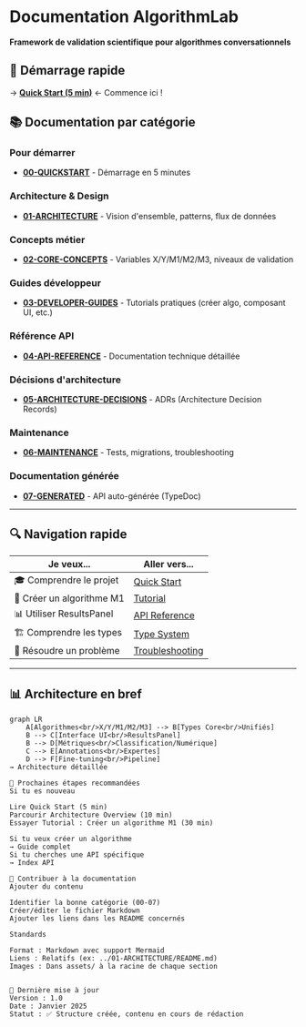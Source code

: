 ﻿# Documentation AlgorithmLab

**Framework de validation scientifique pour algorithmes conversationnels**

## 🚀 Démarrage rapide

→ **[Quick Start (5 min)](00-QUICKSTART.md)** ← Commence ici !

## 📚 Documentation par catégorie

### Pour démarrer
- **[00-QUICKSTART](00-QUICKSTART.md)** - Démarrage en 5 minutes

### Architecture & Design
- **[01-ARCHITECTURE](01-ARCHITECTURE/)** - Vision d'ensemble, patterns, flux de données

### Concepts métier
- **[02-CORE-CONCEPTS](02-CORE-CONCEPTS/)** - Variables X/Y/M1/M2/M3, niveaux de validation

### Guides développeur
- **[03-DEVELOPER-GUIDES](03-DEVELOPER-GUIDES/)** - Tutorials pratiques (créer algo, composant UI, etc.)

### Référence API
- **[04-API-REFERENCE](04-API-REFERENCE/)** - Documentation technique détaillée

### Décisions d'architecture
- **[05-ARCHITECTURE-DECISIONS](05-ARCHITECTURE-DECISIONS/)** - ADRs (Architecture Decision Records)

### Maintenance
- **[06-MAINTENANCE](06-MAINTENANCE/)** - Tests, migrations, troubleshooting

### Documentation générée
- **[07-GENERATED](07-GENERATED/)** - API auto-générée (TypeDoc)

---

## 🔍 Navigation rapide

| Je veux... | Aller vers... |
|-----------|--------------|
| 🎓 Comprendre le projet | [Quick Start](00-QUICKSTART.md) |
| 🔧 Créer un algorithme M1 | [Tutorial](03-DEVELOPER-GUIDES/add-new-algorithm.md) |
| 📊 Utiliser ResultsPanel | [API Reference](04-API-REFERENCE/components/results-panel.md) |
| 🏗️ Comprendre les types | [Type System](01-ARCHITECTURE/type-system.md) |
| 🐛 Résoudre un problème | [Troubleshooting](06-MAINTENANCE/troubleshooting.md) |

---

## 📊 Architecture en bref
```mermaid
graph LR
    A[Algorithmes<br/>X/Y/M1/M2/M3] --> B[Types Core<br/>Unifiés]
    B --> C[Interface UI<br/>ResultsPanel]
    B --> D[Métriques<br/>Classification/Numérique]
    C --> E[Annotations<br/>Expertes]
    D --> F[Fine-tuning<br/>Pipeline]
→ Architecture détaillée

🎯 Prochaines étapes recommandées
Si tu es nouveau

Lire Quick Start (5 min)
Parcourir Architecture Overview (10 min)
Essayer Tutorial : Créer un algorithme M1 (30 min)

Si tu veux créer un algorithme
→ Guide complet
Si tu cherches une API spécifique
→ Index API

📝 Contribuer à la documentation
Ajouter du contenu

Identifier la bonne catégorie (00-07)
Créer/éditer le fichier Markdown
Ajouter les liens dans les README concernés

Standards

Format : Markdown avec support Mermaid
Liens : Relatifs (ex: ../01-ARCHITECTURE/README.md)
Images : Dans assets/ à la racine de chaque section


🔄 Dernière mise à jour
Version : 1.0
Date : Janvier 2025
Statut : ✅ Structure créée, contenu en cours de rédaction
